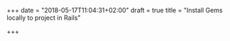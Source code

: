 +++
date = "2018-05-17T11:04:31+02:00"
draft = true
title = "Install Gems locally to project in Rails"

+++

